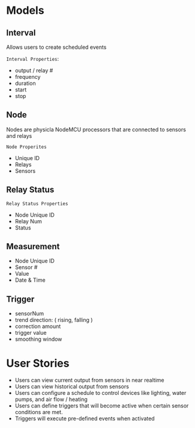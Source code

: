 # Models
## Interval
Allows users to create scheduled events

`Interval Properties`:
+ output / relay #
+ frequency
+ duration
+ start
+ stop

## Node
Nodes are physicla NodeMCU processors that are connected to sensors and relays

`Node Properites`
+ Unique ID
+ Relays
+ Sensors

## Relay Status
`Relay Status Properties`
+ Node Unique ID
+ Relay Num
+ Status

## Measurement
+ Node Unique ID
+ Sensor #
+ Value
+ Date & Time

## Trigger
+ sensorNum  
+ trend direction: ( rising, falling )
+ correction amount
+ trigger value
+ smoothing window

# User Stories
+ Users can view current output from sensors in near realtime
+ Users can view historical output from sensors
+ Users can configure a schedule to control devices like lighting, water pumps, and air flow / heating
+ Users can define triggers that will become active when certain sensor conditions are met.
+ Triggers will execute pre-defined events when activated